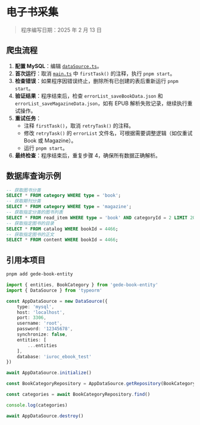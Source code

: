 # 电子书采集

> 程序编写日期：2025 年 2 月 13 日

## 爬虫流程

1. **配置 MySQL**：编辑 [`dataSource.ts`](src/dataSource.ts)。
2. **首次运行**：取消 [`main.ts`](src/main.ts) 中 `firstTask()` 的注释，执行 `pnpm start`。
3. **检查错误**：如果程序因错误终止，删除所有已创建的表后重新运行 `pnpm start`。
4. **验证结果**：程序结束后，检查 `errorList_saveBookData.json` 和 `errorList_saveMagazineData.json`，如有 EPUB 解析失败记录，继续执行重试操作。
5. **重试任务**：
   - 注释 `firstTask()`，取消 `retryTask()` 的注释。
   - 修改 `retryTask()` 的 `errorList` 文件名，可根据需要调整逻辑（如仅重试 Book 或 Magazine）。
   - 运行 `pnpm start`。
6. **最终检查**：程序结束后，重复步骤 4，确保所有数据正确解析。

## 数据库查询示例

```sql
-- 获取图书分类
SELECT * FROM category WHERE type = 'book';
-- 获取期刊分类
SELECT * FROM category WHERE type = 'magazine';
-- 获取指定分类的图书列表
SELECT * FROM read_item WHERE type = 'book' AND categoryId = 2 LIMIT 20;
-- 获取指定图书的目录
SELECT * FROM catalog WHERE bookId = 4466;
-- 获取指定图书的正文
SELECT * FROM content WHERE bookId = 4466;
```

## 引用本项目

```bash
pnpm add gede-book-entity
```

```typescript
import { entities, BookCategory } from 'gede-book-entity'
import { DataSource } from 'typeorm'

const AppDataSource = new DataSource({
    type: 'mysql',
    host: 'localhost',
    port: 3306,
    username: 'root',
    password: '12345678',
    synchronize: false,
    entities: [
        ...entities
    ],
    database: 'iuroc_ebook_test'
})

await AppDataSource.initialize()

const BookCategoryRepository = AppDataSource.getRepository(BookCategory)

const categories = await BookCategoryRepository.find()

console.log(categories)

await AppDataSource.destroy()
```